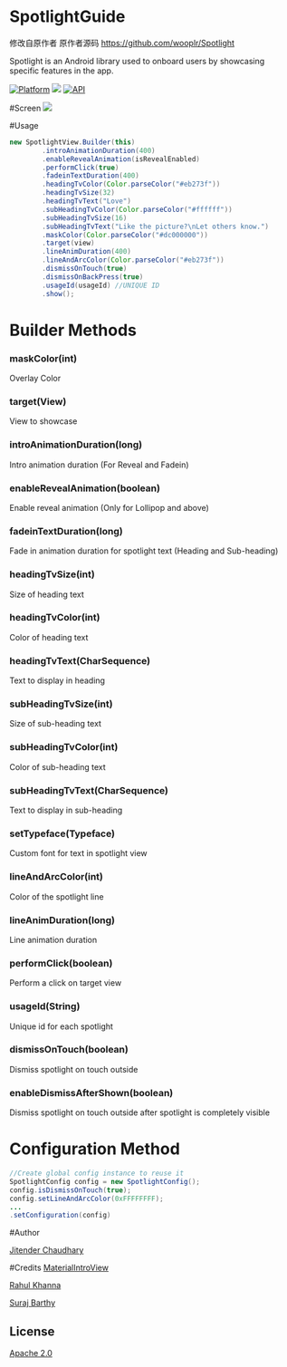 # SpotlightGuide

修改自原作者 原作者源码 https://github.com/wooplr/Spotlight

Spotlight is an Android library used to onboard users by showcasing specific features in the app.

[![Platform](https://img.shields.io/badge/platform-android-green.svg)](http://developer.android.com/index.html)
<img src="https://img.shields.io/badge/license-Apache 2.0-green.svg?style=flat">
[![API](https://img.shields.io/badge/API-11%2B-green.svg?style=flat)](https://android-arsenal.com/api?level=11)


#Screen
<img src="https://raw.githubusercontent.com/wooplr/Spotlight/master/art/intro.gif?token=AA5ZAHdvAspW6Zj8YyyKamkV7jWXFtMHks5XaQovwA%3D%3D"/>

#Usage
```java
new SpotlightView.Builder(this)
        .introAnimationDuration(400)
        .enableRevealAnimation(isRevealEnabled)
        .performClick(true)
        .fadeinTextDuration(400)
        .headingTvColor(Color.parseColor("#eb273f"))
        .headingTvSize(32)
        .headingTvText("Love")
        .subHeadingTvColor(Color.parseColor("#ffffff"))
        .subHeadingTvSize(16)
        .subHeadingTvText("Like the picture?\nLet others know.")
        .maskColor(Color.parseColor("#dc000000"))
        .target(view)
        .lineAnimDuration(400)
        .lineAndArcColor(Color.parseColor("#eb273f"))
        .dismissOnTouch(true)
        .dismissOnBackPress(true)
        .usageId(usageId) //UNIQUE ID
        .show();
```


# Builder Methods

### maskColor(int)
Overlay Color

### target(View)
View to showcase

### introAnimationDuration(long)
Intro animation duration (For Reveal and Fadein)

### enableRevealAnimation(boolean)
Enable reveal animation (Only for Lollipop and above)

### fadeinTextDuration(long)
Fade in animation duration for spotlight text (Heading and Sub-heading)

### headingTvSize(int)
Size of heading text

### headingTvColor(int)
Color of heading text

### headingTvText(CharSequence)
Text to display in heading

### subHeadingTvSize(int)
Size of sub-heading text

### subHeadingTvColor(int)
Color of sub-heading text

### subHeadingTvText(CharSequence)
Text to display in sub-heading

### setTypeface(Typeface)
Custom font for text in spotlight view

### lineAndArcColor(int)
Color of the spotlight line

### lineAnimDuration(long)
Line animation duration

### performClick(boolean)
Perform a click on target view

### usageId(String)
Unique id for each spotlight

### dismissOnTouch(boolean)
Dismiss spotlight on touch outside

### enableDismissAfterShown(boolean)
Dismiss spotlight on touch outside after spotlight is completely visible

# Configuration Method
```java
//Create global config instance to reuse it
SpotlightConfig config = new SpotlightConfig();
config.isDismissOnTouch(true);
config.setLineAndArcColor(0xFFFFFFFF);
...
.setConfiguration(config)
```

#Author

[Jitender Chaudhary](https://github.com/29jitender)


#Credits
[MaterialIntroView](https://github.com/iammert/MaterialIntroView)

[Rahul Khanna](https://www.linkedin.com/in/rahul-khanna-01705827)

[Suraj Barthy](https://dribbble.com/thesbdesign)

## License
[Apache 2.0](http://www.apache.org/licenses/LICENSE-2.0.txt)
